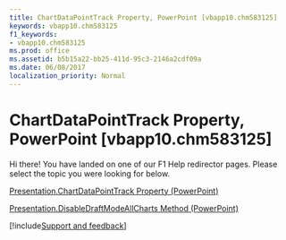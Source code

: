 ```yaml
---
title: ChartDataPointTrack Property, PowerPoint [vbapp10.chm583125]
keywords: vbapp10.chm583125
f1_keywords:
- vbapp10.chm583125
ms.prod: office
ms.assetid: b5b15a22-bb25-411d-95c3-2146a2cdf09a
ms.date: 06/08/2017
localization_priority: Normal
---
```



# ChartDataPointTrack Property, PowerPoint [vbapp10.chm583125]

Hi there! You have landed on one of our F1 Help redirector pages. Please select the topic you were looking for below.

[Presentation.ChartDataPointTrack Property (PowerPoint)](https://msdn.microsoft.com/library/8d4b19b5-ed68-8dd4-bed3-68496230ca02%28Office.15%29.aspx)

[Presentation.DisableDraftModeAllCharts Method (PowerPoint)](https://msdn.microsoft.com/library/15f13261-85b3-c277-e220-e8d820d4712d%28Office.15%29.aspx)

[!include[Support and feedback](~/includes/feedback-boilerplate.md)]